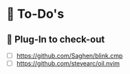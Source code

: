 # 📝 To-Do's


## 🔌 Plug-In to check-out

- [ ] https://github.com/Saghen/blink.cmp
- [ ] https://github.com/stevearc/oil.nvim
